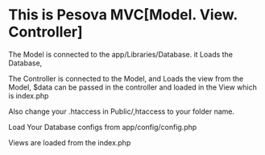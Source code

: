 # This is Pesova MVC[Model. View. Controller]

The Model is connected to the app/Libraries/Database. it Loads the Database,

The Controller is connected to the Model, and Loads the view from the Model, $data can be passed in the controller and loaded in the View which is index.php

Also change your .htaccess in Public/,htaccess to your folder name.

 Load Your Database configs from app/config/config.php

Views are loaded from the index.php



